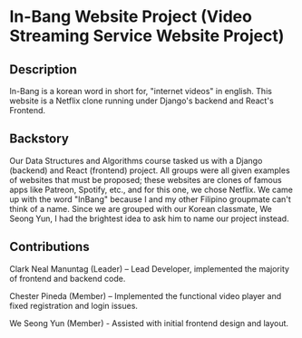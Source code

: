 # In-Bang Website Project (Video Streaming Service Website Project)

## Description
In-Bang is a korean word in short for, "internet videos" in english. This website is a Netflix clone running under Django's backend and React's Frontend.

## Backstory
Our Data Structures and Algorithms course tasked us with a Django (backend) and React (frontend) project. All groups were all given examples of websites that must be proposed; these websites are clones of famous apps like Patreon, Spotify, etc., and for this one, we chose Netflix. We came up with the word "InBang" because I and my other Filipino groupmate can't think of a name. Since we are grouped with our Korean classmate, We Seong Yun, I had the brightest idea to ask him to name our project instead.

## Contributions
Clark Neal Manuntag (Leader) – Lead Developer, implemented the majority of frontend and backend code.

Chester Pineda (Member) – Implemented the functional video player and fixed registration and login issues.

We Seong Yun (Member) - Assisted with initial frontend design and layout.



